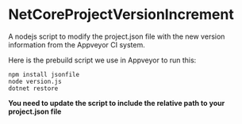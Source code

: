 # NetCoreProjectVersionIncrement
A nodejs script to modify the project.json file with the new version information from the Appveyor CI system.

Here is the prebuild script we use in Appveyor to run this:

```
npm install jsonfile
node version.js
dotnet restore
```

**You need to update the script to include the relative path to your project.json file**
